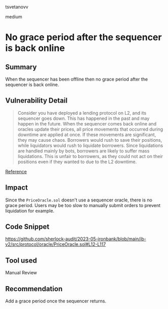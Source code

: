 tsvetanovv

medium

# No grace period after the sequencer is back online

## Summary

When the sequencer has been offline then no grace period after the sequencer is back online.

## Vulnerability Detail

>Consider you have deployed a lending protocol on L2, and its sequencer goes down. This has happened in the past and may happen in the future. When the sequencer comes back online and oracles update their prices, all price movements that occurred during downtime are applied at once. If these movements are significant, they may cause chaos. Borrowers would rush to save their positions, while liquidators would rush to liquidate borrowers. Since liquidations are handled mainly by bots, borrowers are likely to suffer mass liquidations.
  This is unfair to borrowers, as they could not act on their positions even if they wanted to due to the L2 downtime.

[Reference](https://0xmacro.com/blog/how-to-consume-chainlink-price-feeds-safely/#chainlink-l2-sequencer-uptime-feed-and-grace-period)

## Impact

Since the `PriceOracle.sol` doesn't use a sequencer oracle, there is no grace period.
Users may be too slow to manually submit orders to prevent liquidation for example.

## Code Snippet

https://github.com/sherlock-audit/2023-05-ironbank/blob/main/ib-v2/src/protocol/oracle/PriceOracle.sol#L12-L117

## Tool used

Manual Review

## Recommendation

Add a grace period once the sequencer returns.